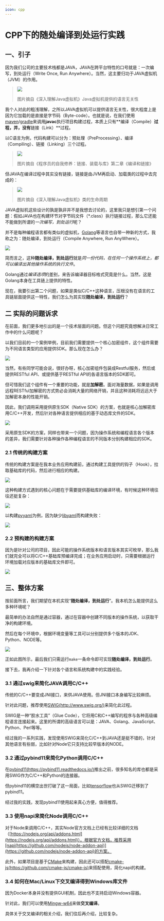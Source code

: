 ```yaml
---
icon: cpp
---
```


# CPP下的随处编译到处运行实践

## 一、引子

因为我们公司的主要技术栈都是JAVA，JAVA在跨平台特性的口号就是：一次编写，到处运行（Write Once, Run Anywhere）。当然，这主要归功于JAVA虚拟机（JVM）的作用。

>![](https://cdn.jsdelivr.net/gh/wuliang142857/pictures-hosting@main/20211220/JAVA虚拟机提供的语言无关性.1gr3ag7hyxxc.png)
>
>图片摘自《深入理解Java虚拟机》Java虚拟机提供的语言无关性

我个人对此的粗浅理解，之所以JAVA虚拟机可以提供语言无关性，很大程度上是因为它加载的是直接是字节码（Byte-code）。也就是说，在我们使用[maven](https://maven.apache.org/)/[gradle](https://gradle.org/)来调用**javac**执行项目构建过程，本质上只有**编译（Compile）**过程，并，没有**链接（Link）**过程。

以C语言为例，代码构建可以分为：预处理（PreProcessing）、编译（Compiling）、链接（Linking）三个过程。

>![](https://cdn.jsdelivr.net/gh/wuliang142857/pictures-hosting@main/20211220/GCC编译过程分解.292zc3az5msk.png)
>
>图片摘自《程序员的自我修养：链接、装载与库》第二章《编译和链接》

但JAVA在编译过程中其实没有链接，链接是由JVM再启动、加载类的过程中去完成的：

>![](https://cdn.jsdelivr.net/gh/wuliang142857/pictures-hosting@main/20211220/类的生命周期.6gojni4g4lk0.png)
>
>图片摘自《深入理解Java虚拟机》类的生命周期

JAVA虚拟机这些设计的孰是孰非并不是我想去讨论的，这里我只是想引第一个问题：假如JAVA也在构建环节对字节码文件（\*.class）执行链接过程，那么它还能不能做到所谓的*一次编写，到处运行*呢？

并不是每种编程语言都有类似的虚拟机，[Golang](https://go.dev/)等语言也自带一种新的方式，我称之为：随处编译，到处运行（Compile Anywhere, Run AnyWhere）。

![](https://cdn.jsdelivr.net/gh/wuliang142857/pictures-hosting@main/20211220/golang的交叉编译.671gkjoum5s0.png)

简而言之，这种**随处编译，到处运行**就是*同一份代码，在任何一个操作系统上，都可以编译出其他操作系统的执行文件*。

Golang通过*编译选项*的差别，来告诉编译器目标格式究竟是什么。当然，这是Golang本身在工具链上提供的特性。

现在，我要引出第二个问题，如果是类似C/C++这种语言，压根没有在语言的工具链层面提供这一特性，我们怎么为其实现**随处编译，到处运行**？

## 二 实际的问题诉求

在前面，我们更多地引出的是一个技术层面的问题。但这个问题究竟想解决日常工作中的什么问题呢？

以我们目前的一个案例举例，目前我们需要提供一个核心加密组件，这个组件需要为不同语言类型的应用提供SDK。那么现在怎么办？

![](https://cdn.jsdelivr.net/gh/wuliang142857/pictures-hosting@main/20211220/核心组件被多个语言类型的应用调研.5ll3wt5nfdc0.png)

当然，有些同学可能会说，很好办呀，核心加密组件包装成Restful服务，然后或提供RESTful API、或提供基于RESTful API的各语言版本的SDK即可。

但可惜我们这个组件有一个重要的功能，就是**加解密**。面对海量数据，如果是调用远程RESTful加解密的方式势必会消耗大量的网络开销，并且这种消耗将远远大于加解密本身的性能开销。

因此，我们调用采用提供原生SDK（Native SDK）的方案，也就是核心加解密库用C/C++开发，然后针对各种语言提供相应的基于动态库文件的SDK。

![](https://cdn.jsdelivr.net/gh/wuliang142857/pictures-hosting@main/20211220/核心组件SDK遇到的问题.3pc8gbm2wc20.png)

采用原生SDK的方案，同样也带来一个问题，因为操作系统和编程语言各个版本的差异，我们需要针对各种操作各种编程语言的不同版本分别构建相应的SDK。

### 2.1 传统的构建方案

传统的构建方案是在我本业务应用构建前，通过构建工具提供的钩子（Hook），拉取基础库的代码，然后进行相应的构建。

![](https://cdn.jsdelivr.net/gh/wuliang142857/pictures-hosting@main/20211220/核心组件被多个语言类型的应用调研.5ll3wt5nfdc0.png)

这种构建方式遇到的核心问题在于需要提供基础库的编译环境，有时候这种环境往往还挺复杂：

![](https://cdn.jsdelivr.net/gh/wuliang142857/pictures-hosting@main/20211220/传统的构建方案.2tzqlkgs76c0.png)

以构建[pyyaml](https://github.com/yaml/pyyaml)为例，因为缺少[libyaml](https://github.com/yaml/libyaml)而构建失败：

![](https://cdn.jsdelivr.net/gh/wuliang142857/pictures-hosting@main/20211221/Screenshot2021-12-20-15.52.07.77gerfcc5cw0.png)

### 2.2 预构建的构建方案

因为是针对公司的项目，因此可能的操作系统版本和语言版本其实可枚举，那么我们就完全可以将C/C++基础库预编译完成；在业务应用启动时，只需要根据运行环境加载对应版本的基础库文件即可。

![](https://cdn.jsdelivr.net/gh/wuliang142857/pictures-hosting@main/20211220/预构建方案.2r1arv0vros0.png)

## 三、整体方案

按前面所言，我们期望在本机实现“**随处编译，到处运行**”。我本机怎么能提供这么多种环境呢？

最简单的办法自然是通过容器，通过在容器中创建不同版本的操作系统，以获取干净的构建环境。

然后在每个环境中，根据环境变量等工具可以分别提供多个版本的JDK、Python、NODE等。

![](https://cdn.jsdelivr.net/gh/wuliang142857/pictures-hosting@main/20211220/整体方案.2e1asmgllg4k.png)

正如此图所示，最后我们只需运行`make`一条命令即可实现**随处编译，到处运行**。

接下去，我再介绍一下针对各个语言和系统构建中的实践经验。

### 3.1 通过swig来简化JAVA调用C/C++

传统的C/C++要变成JNI接口，来供JAVA使用。但JNI接口本身编写比较麻烦。

针对此问题，推荐使用[SWIG(http://www.swig.org/)](http://www.swig.org/)来简化此过程。

SWIG是一种“胶水工具”（Glue Code），它将用C和C++编写的程序与各种高级编程语言连接起来。这里的所谓的高级语言可以是：JAVA、Golang、JavaScript、Python、Perl等等。

经过我的一系列实践，发现使用SWIG来简化C/C++到JAVA还是挺不错的，针对其他语言有些弱，比如针对Node它只支持比较早版本的NODE。

### 3.2 通过pybind11来简化Python调用C/C++

在[pybind11(https://pybind11.readthedocs.io/)](https://pybind11.readthedocs.io/)推出之前，很多知名的库也都是采用SWIG作为C/C++和Python的连接器。

但pybind11的横空出世打破了这一局面，比如[tensorflow](https://www.tensorflow.org/)也从SWIG迁移到了pybind11。

经过我的实践，发现pybind11使用起来真心方便，值得推荐。

### 3.3 使用napi来简化Node调用C/C++

对于Node来调用C/C++，其实Node官方文档上已经有比较详细的文档（[https://nodejs.org/api/addons.html](https://nodejs.org/api/addons.html)）。根据官方文档，推荐采用[napi(https://github.com/nodejs/node-addon-api)](https://github.com/nodejs/node-addon-api)的方案。

此外，如果项目是基于[CMake](https://cmake.org/)来构建，因此还可以搭配[cmake-js(https://github.com/cmake-js/cmake-js)](https://github.com/cmake-js/cmake-js)来搭配使用，简化napi的构建。

### 3.4 如何在Mac/Linux下交叉编译得到Windows库文件

因为Docker本身并没有提供GUI机制，因此也不支持启动Windows容器。

针对此，我们可以使用[Mingw-w64](https://www.mingw-w64.org/)来做**交叉编译**。

具体关于交叉编译的相关介绍，我们往后再介绍，比较复杂。

